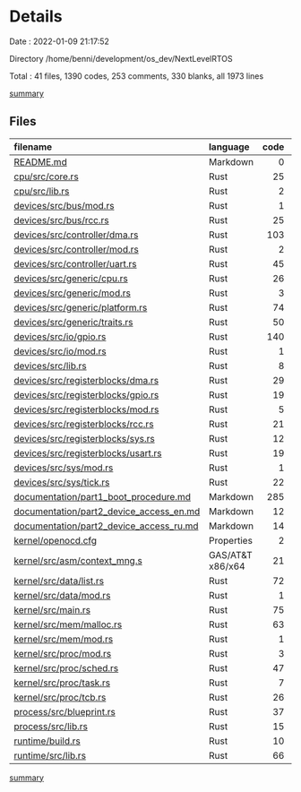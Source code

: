# Details

Date : 2022-01-09 21:17:52

Directory /home/benni/development/os_dev/NextLevelRTOS

Total : 41 files,  1390 codes, 253 comments, 330 blanks, all 1973 lines

[summary](results.md)

## Files
| filename | language | code | comment | blank | total |
| :--- | :--- | ---: | ---: | ---: | ---: |
| [README.md](/README.md) | Markdown | 0 | 0 | 1 | 1 |
| [cpu/src/core.rs](/cpu/src/core.rs) | Rust | 25 | 6 | 3 | 34 |
| [cpu/src/lib.rs](/cpu/src/lib.rs) | Rust | 2 | 0 | 0 | 2 |
| [devices/src/bus/mod.rs](/devices/src/bus/mod.rs) | Rust | 1 | 0 | 0 | 1 |
| [devices/src/bus/rcc.rs](/devices/src/bus/rcc.rs) | Rust | 25 | 21 | 7 | 53 |
| [devices/src/controller/dma.rs](/devices/src/controller/dma.rs) | Rust | 103 | 5 | 23 | 131 |
| [devices/src/controller/mod.rs](/devices/src/controller/mod.rs) | Rust | 2 | 0 | 0 | 2 |
| [devices/src/controller/uart.rs](/devices/src/controller/uart.rs) | Rust | 45 | 0 | 7 | 52 |
| [devices/src/generic/cpu.rs](/devices/src/generic/cpu.rs) | Rust | 26 | 1 | 3 | 30 |
| [devices/src/generic/mod.rs](/devices/src/generic/mod.rs) | Rust | 3 | 0 | 0 | 3 |
| [devices/src/generic/platform.rs](/devices/src/generic/platform.rs) | Rust | 74 | 1 | 7 | 82 |
| [devices/src/generic/traits.rs](/devices/src/generic/traits.rs) | Rust | 50 | 41 | 6 | 97 |
| [devices/src/io/gpio.rs](/devices/src/io/gpio.rs) | Rust | 140 | 42 | 18 | 200 |
| [devices/src/io/mod.rs](/devices/src/io/mod.rs) | Rust | 1 | 0 | 0 | 1 |
| [devices/src/lib.rs](/devices/src/lib.rs) | Rust | 8 | 0 | 1 | 9 |
| [devices/src/registerblocks/dma.rs](/devices/src/registerblocks/dma.rs) | Rust | 29 | 10 | 4 | 43 |
| [devices/src/registerblocks/gpio.rs](/devices/src/registerblocks/gpio.rs) | Rust | 19 | 16 | 2 | 37 |
| [devices/src/registerblocks/mod.rs](/devices/src/registerblocks/mod.rs) | Rust | 5 | 0 | 0 | 5 |
| [devices/src/registerblocks/rcc.rs](/devices/src/registerblocks/rcc.rs) | Rust | 21 | 16 | 4 | 41 |
| [devices/src/registerblocks/sys.rs](/devices/src/registerblocks/sys.rs) | Rust | 12 | 10 | 4 | 26 |
| [devices/src/registerblocks/usart.rs](/devices/src/registerblocks/usart.rs) | Rust | 19 | 10 | 1 | 30 |
| [devices/src/sys/mod.rs](/devices/src/sys/mod.rs) | Rust | 1 | 0 | 0 | 1 |
| [devices/src/sys/tick.rs](/devices/src/sys/tick.rs) | Rust | 22 | 2 | 7 | 31 |
| [documentation/part1_boot_procedure.md](/documentation/part1_boot_procedure.md) | Markdown | 285 | 0 | 132 | 417 |
| [documentation/part2_device_access_en.md](/documentation/part2_device_access_en.md) | Markdown | 12 | 0 | 5 | 17 |
| [documentation/part2_device_access_ru.md](/documentation/part2_device_access_ru.md) | Markdown | 14 | 0 | 8 | 22 |
| [kernel/openocd.cfg](/kernel/openocd.cfg) | Properties | 2 | 3 | 2 | 7 |
| [kernel/src/asm/context_mng.s](/kernel/src/asm/context_mng.s) | GAS/AT&T x86/x64 | 21 | 0 | 4 | 25 |
| [kernel/src/data/list.rs](/kernel/src/data/list.rs) | Rust | 72 | 3 | 5 | 80 |
| [kernel/src/data/mod.rs](/kernel/src/data/mod.rs) | Rust | 1 | 0 | 1 | 2 |
| [kernel/src/main.rs](/kernel/src/main.rs) | Rust | 75 | 8 | 14 | 97 |
| [kernel/src/mem/malloc.rs](/kernel/src/mem/malloc.rs) | Rust | 63 | 2 | 8 | 73 |
| [kernel/src/mem/mod.rs](/kernel/src/mem/mod.rs) | Rust | 1 | 0 | 1 | 2 |
| [kernel/src/proc/mod.rs](/kernel/src/proc/mod.rs) | Rust | 3 | 0 | 1 | 4 |
| [kernel/src/proc/sched.rs](/kernel/src/proc/sched.rs) | Rust | 47 | 7 | 10 | 64 |
| [kernel/src/proc/task.rs](/kernel/src/proc/task.rs) | Rust | 7 | 0 | 2 | 9 |
| [kernel/src/proc/tcb.rs](/kernel/src/proc/tcb.rs) | Rust | 26 | 19 | 6 | 51 |
| [process/src/blueprint.rs](/process/src/blueprint.rs) | Rust | 37 | 8 | 8 | 53 |
| [process/src/lib.rs](/process/src/lib.rs) | Rust | 15 | 0 | 2 | 17 |
| [runtime/build.rs](/runtime/build.rs) | Rust | 10 | 4 | 4 | 18 |
| [runtime/src/lib.rs](/runtime/src/lib.rs) | Rust | 66 | 18 | 19 | 103 |

[summary](results.md)